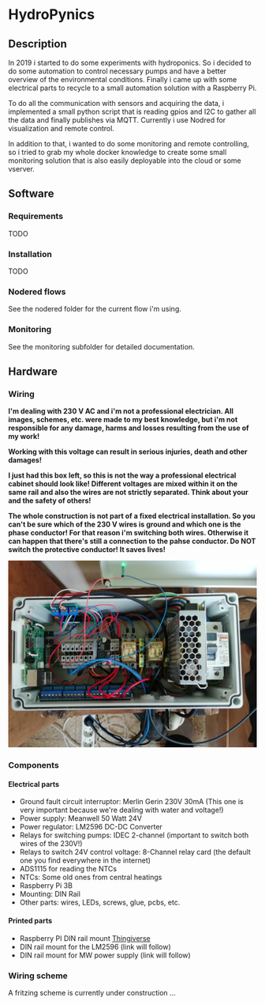 # HydroPynics

## Description
In 2019 i started to do some experiments with hydroponics. So i decided to do some automation to control necessary pumps and have a better overview of the environmental conditions. Finally i came up with some electrical parts to recycle to a small automation solution with a Raspberry Pi. 

To do all the communication with sensors and acquiring the data, i implemented a small python script that is reading gpios and I2C to gather all the data and finally publishes via MQTT. Currently i use Nodred for visualization and remote control.

In addition to that, i wanted to do some monitoring and remote controlling, so i tried to grab my whole docker knowledge to create some small monitoring solution that is also easily deployable into the cloud or some vserver.


## Software

### Requirements

TODO

### Installation

TODO

### Nodered flows

See the nodered folder for the current flow i'm using.

### Monitoring

See the monitoring subfolder for detailed documentation.

## Hardware

### Wiring

**I'm dealing with 230 V AC and i'm not a professional electrician. All images, schemes, etc. were made to my best knowledge, but i'm not responsible for any damage, harms and losses resulting from the use of my work!**

**Working with this voltage can result in serious injuries, death and other damages!**

**I just had this box left, so this is not the way a professional electrical cabinet should look like! Different voltages are mixed within it on the same rail and also the wires are not strictly separated. Think about your and the safety of others!**

**The whole construction is not part of a fixed electrical installation. So you can't be sure which of the 230 V wires is ground and which one is the phase conductor! For that reason i'm switching both wires. Otherwise it can happen that there's still a connection to the pahse conductor. Do NOT switch the protective conductor! It saves lives!**

![Image of the complete controller unit](https://github.com/fbaeuerlein/HydroPynics/blob/master/images/control.jpg)

### Components

#### Electrical parts

- Ground fault circuit interruptor: Merlin Gerin 230V 30mA (This one is very important because we're dealing with water and voltage!)
- Power supply: Meanwell 50 Watt 24V 
- Power regulator: LM2596 DC-DC Converter
- Relays for switching pumps: IDEC 2-channel (important to switch both wires of the 230V!)
- Relays to switch 24V control voltage: 8-Channel relay card (the default one you find everywhere in the internet)
- ADS1115 for reading the NTCs
- NTCs: Some old ones from central heatings
- Raspberry Pi 3B
- Mounting: DIN Rail
- Other parts: wires, LEDs, screws, glue, pcbs, etc.

#### Printed parts
- Raspberry PI DIN rail mount [Thingiverse](https://www.thingiverse.com/thing:2659908)
- DIN rail mount for the LM2596 (link will follow)
- DIN rail mount for MW power supply (link will follow)

### Wiring scheme

A fritzing scheme is currently under construction ...
